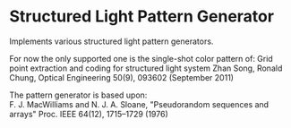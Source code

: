 # Structured Light Pattern Generator
Implements various structured light pattern generators.

For now the only supported one is the single-shot color pattern of:
Grid point extraction and coding for structured light system
Zhan Song, Ronald Chung, Optical Engineering 50(9), 093602 (September 2011)

The pattern generator is based upon:	
F. J. MacWilliams and N. J. A. Sloane, "Pseudorandom sequences and arrays" 
Proc. IEEE 64(12), 1715–1729 (1976)
